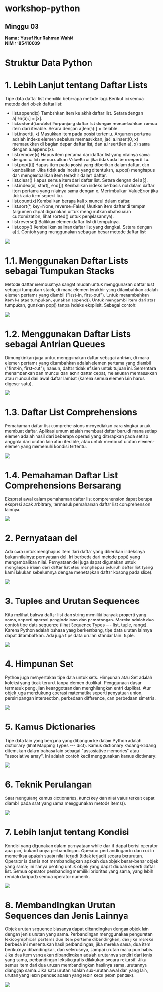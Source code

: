 # workshop-python
<h2>Minggu 03</h2>
<b>Nama : Yusuf Nur Rahman Wahid</b></br>
<b>NIM : 185410039</b>

# Struktur Data Python

# 1. Lebih Lanjut tentang Daftar Lists
Tipe data daftar list memiliki beberapa metode lagi. Berikut ini semua metode dari objek daftar list:
-	list.append(x)
Tambahkan item ke akhir daftar list. Setara dengan a[len(a):] = [x].
-	list.extend(iterable)
Perpanjang daftar list dengan menambahkan semua item dari iterable. Setara dengan a[len(a):] = iterable.
-	list.insert(i, x)
Masukkan item pada posisi tertentu. Argumen pertama adalah indeks elemen sebelum memasukkan, jadi a.insert(0, x) memasukkan di bagian depan daftar list, dan a.insert(len(a), x) sama dengan a.append(x).
-	list.remove(x)
Hapus item pertama dari daftar list yang nilainya sama dengan x. Ini memunculkan ValueError jika tidak ada item seperti itu.
-	list.pop([i])
Hapus item pada posisi yang diberikan dalam daftar, dan kembalikan. Jika tidak ada indeks yang ditentukan, a.pop() menghapus dan mengembalikan item terakhir dalam daftar. 
-	list.clear()
Hapus semua item dari daftar list. Setara dengan del a[:].
-	list.index(x[, start[, end]])
Kembalikan indeks berbasis nol dalam daftar item pertama yang nilainya sama dengan x. Menimbulkan ValueError jika tidak ada item seperti itu.
-	list.count(x)
Kembalikan berapa kali x muncul dalam daftar.
-	list.sort(*, key=None, reverse=False)
Urutkan item daftar di tempat (argumen dapat digunakan untuk mengurutkan ubahsuaian customization, lihat sorted() untuk penjelasannya).
-	list.reverse()
Balikkan elemen daftar list di tempatnya.
-	list.copy()
Kembalikan salinan daftar list yang dangkal. Setara dengan a[:].
Contoh yang menggunakan sebagian besar metode daftar list:

<img src="https://github.com/yusufnrw13/workshop-python/blob/master/Minggu03/gambar/gambar1.jpg"/>

# 1.1. Menggunakan Daftar Lists sebagai Tumpukan Stacks
Metode daftar membuatnya sangat mudah untuk menggunakan daftar lust sebagai tumpukan stack, di mana elemen terakhir yang 
ditambahkan adalah elemen pertama yang diambil ("last-in, first-out"). Untuk menambahkan item ke atas tumpukan, gunakan append(). 
Untuk mengambil item dari atas tumpukan, gunakan pop() tanpa indeks eksplisit. Sebagai contoh:

<img src="https://github.com/yusufnrw13/workshop-python/blob/master/Minggu03/gambar/gambar2.jpg"/>


# 1.2. Menggunakan Daftar Lists sebagai Antrian Queues
Dimungkinkan juga untuk menggunakan daftar sebagai antrian, di mana elemen pertama yang ditambahkan adalah elemen 
pertama yang diambil ("first-in, first-out"); namun, daftar tidak efisien untuk tujuan ini. Sementara menambahkan 
dan muncul dari akhir daftar cepat, melakukan memasukkan atau muncul dari awal daftar lambat 
(karena semua elemen lain harus digeser satu).

<img src="https://github.com/yusufnrw13/workshop-python/blob/master/Minggu03/gambar/gambar3.jpg"/>


# 1.3. Daftar List Comprehensions
Pemahaman daftar list comprehensions menyediakan cara singkat untuk membuat daftar. Aplikasi umum adalah membuat daftar 
baru di mana setiap elemen adalah hasil dari beberapa operasi yang diterapkan pada setiap anggota dari urutan lain atau iterable, 
atau untuk membuat urutan elemen-elemen yang memenuhi kondisi tertentu.

<img src="https://github.com/yusufnrw13/workshop-python/blob/master/Minggu03/gambar/gambar4.jpg"/>

# 1.4. Pemahaman Daftar List Comprehensions Bersarang
Ekspresi awal dalam pemahaman daftar list comprehension dapat berupa ekspresi acak arbitrary, termasuk pemahaman daftar list comprehension lainnya.

<img src="https://github.com/yusufnrw13/workshop-python/blob/master/Minggu03/gambar/gambar5.jpg"/>

# 2. Pernyataan del
Ada cara untuk menghapus item dari daftar yang diberikan indeksnya, bukan nilainya: pernyataan del. Ini berbeda dari metode pop() yang mengembalikan nilai.
Pernyataan del juga dapat digunakan untuk menghapus irisan dari daftar list atau menghapus seluruh daftar list 
(yang kami lakukan sebelumnya dengan menetapkan daftar kosong pada slice).

<img src="https://github.com/yusufnrw13/workshop-python/blob/master/Minggu03/gambar/gambar6.jpg"/>

# 3. Tuples and Urutan Sequences
Kita melihat bahwa daftar list dan string memiliki banyak properti yang sama, seperti operasi pengindeksan dan pemotongan. 
Mereka adalah dua contoh tipe data sequence (lihat Sequence Types --- list, tuple, range). Karena Python adalah bahasa yang berkembang, 
tipe data urutan lainnya dapat ditambahkan. Ada juga tipe data urutan standar lain: tuple.

<img src="https://github.com/yusufnrw13/workshop-python/blob/master/Minggu03/gambar/gambar7.jpg"/>

# 4. Himpunan Set
Python juga menyertakan tipe data untuk sets. Himpunan atau Set adalah koleksi yang tidak terurut tanpa elemen duplikat. 
Penggunaan dasar termasuk pengujian keanggotaan dan menghilangkan entri duplikat. Atur objek juga mendukung operasi matematika 
seperti penyatuan union, persimpangan intersection, perbedaan difference, dan perbedaan simetris.

<img src="https://github.com/yusufnrw13/workshop-python/blob/master/Minggu03/gambar/gambar8.jpg"/>

# 5. Kamus Dictionaries
Tipe data lain yang berguna yang dibangun ke dalam Python adalah dictionary (lihat Mapping Types --- dict). 
Kamus dictionary kadang-kadang ditemukan dalam bahasa lain sebagai "assosiative memories" atau "assosiative array".
Ini adalah contoh kecil menggunakan kamus dictionary:

<img src="https://github.com/yusufnrw13/workshop-python/blob/master/Minggu03/gambar/gambar9.jpg"/>

# 6. Teknik Perulangan
Saat mengulang kamus dictionaries, kunci key dan nilai value terkait dapat diambil pada saat yang sama menggunakan metode items().

<img src="https://github.com/yusufnrw13/workshop-python/blob/master/Minggu03/gambar/gambar10.jpg"/>

# 7. Lebih lanjut tentang Kondisi
Kondisi yang digunakan dalam pernyataan while dan if dapat berisi operator apa pun, bukan hanya perbandingan.
Operator perbandingan in dan not in memeriksa apakah suatu nilai terjadi (tidak terjadi) secara berurutan. 
Operator is dan is not membandingkan apakah dua objek benar-benar objek yang sama; ini hanya penting untuk objek yang
dapat diubah seperti daftar list. Semua operator pembanding memiliki prioritas yang sama, yang lebih rendah daripada semua operator numerik.

<img src="https://github.com/yusufnrw13/workshop-python/blob/master/Minggu03/gambar/gambar11.jpg"/>

# 8. Membandingkan Urutan Sequences dan Jenis Lainnya
Objek urutan sequence biasanya dapat dibandingkan dengan objek lain dengan jenis urutan yang sama. Perbandingan menggunakan pengurutan 
lexicographical: pertama dua item pertama dibandingkan, dan jika mereka berbeda ini menentukan hasil perbandingan; jika mereka sama, 
dua item berikutnya dibandingkan, dan seterusnya, sampai urutan mana pun habis. Jika dua item yang akan dibandingkan adalah urutannya 
sendiri dari jenis yang sama, perbandingan leksikografis dilakukan secara rekursif. Jika semua item dari dua urutan membandingkan hasilnya sama, 
urutannya dianggap sama. Jika satu urutan adalah sub-urutan awal dari yang lain, urutan yang lebih pendek adalah yang lebih kecil (lebih pendek).

<img src="https://github.com/yusufnrw13/workshop-python/blob/master/Minggu03/gambar/gambar12.jpg"/>




